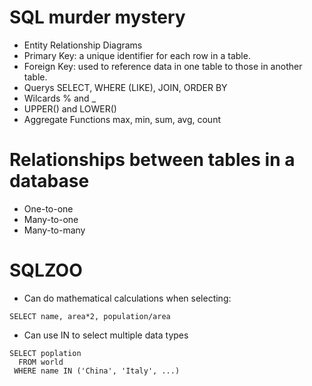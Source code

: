 # SQL murder mystery
- Entity Relationship Diagrams
- Primary Key: a unique identifier for each row in a table.
- Foreign Key: used to reference data in one table to those in another table.
- Querys SELECT, WHERE (LIKE), JOIN, ORDER BY
- Wilcards % and _ 
- UPPER() and LOWER()
- Aggregate Functions max, min, sum, avg, count

# Relationships between tables in a database
- One-to-one
- Many-to-one
- Many-to-many

# SQLZOO
- Can do mathematical calculations when selecting:
```
SELECT name, area*2, population/area
```
- Can use IN to select multiple data types
```
SELECT poplation
  FROM world
 WHERE name IN ('China', 'Italy', ...)
```


